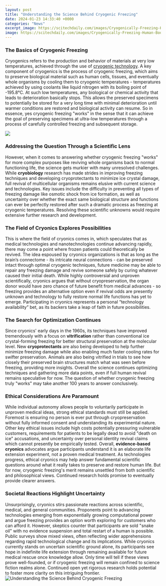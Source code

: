 ```yaml
---
layout: post
title: "Understanding the Science Behind Cryogenic Freezing"
date: 2024-01-23 14:33:40 +0000
categories: "News"
excerpt_image: https://scitechdaily.com/images/Cryogenically-Freezing-Human-Body-777x437.jpg
image: https://scitechdaily.com/images/Cryogenically-Freezing-Human-Body-777x437.jpg
---
```


### The Basics of Cryogenic Freezing
Cryogenics refers to the production and behavior of materials at very low temperatures, achieved through the use of [cryogenic technology](https://store.fi.io.vn/womens-cute-boston-terrier-american-flag-usa-patriotic-dog-lover-v-neck-t-shirt/women&). A key component of cryogenics is the process of cryogenic freezing, which aims to preserve biological material such as human cells, tissues, and eventually whole organisms by cooling them to cryogenic temperatures - temperatures achieved by using coolants like liquid nitrogen with its boiling point of -195.8°C. 
At such low temperatures, any biological or chemical activity that leads to deterioration basically stops. This allows the preserved specimens to potentially be stored for a very long time with minimal deterioration until warmer conditions are restored and biological activity can resume. So in essence, yes cryogenic freezing "works" in the sense that it can achieve the goal of preserving specimens at ultra-low temperatures through a process of carefully controlled freezing and subsequent storage.

![](https://caloxinc.com/wp-content/uploads/2021/05/intro-to-cryogenic-freezing_inline2-980x613.jpg)
### Addressing the Question Through a Scientific Lens
However, when it comes to answering whether cryogenic freezing "works" for more complex purposes like reviving whole organisms back to normal functioning life, the science gets murkier with many unresolved challenges. While **cryobiology** research has made strides in improving freezing techniques and developing cryoprotectants to minimize ice crystal damage, full revival of multicellular organisms remains elusive with current science and technologies. 
Key issues include the difficulty in preventing all types of freezing damage like osmotic shock from ice formation, as well as uncertainty over whether the exact same biological structure and functions can ever be perfectly restored after such a dramatic process as freezing at cryogenic temperatures. Resolving these scientific unknowns would require extensive further research and development.
### The Field of Cryonics Explores Possibilities 
This is where the field of cryonics comes in, which speculates that as medical technologies and nanotechnologies continue advancing rapidly, there may come a point where frozen patients could theoretically be revived. The idea espoused by cryonics organizations is that as long as the brain’s connectome - its intricate neural connections - can be preserved intact through optimal cryogenic techniques, future medicine may be able to repair any freezing damage and revive someone safely by curing whatever caused their initial death.
While highly controversial and unproven scientifically, cryonics argues that without cryopreservation, the organ donor would have zero chance of future benefit from medical advances - so freezing provides an alternative option even if revival odds are presently unknown and technology to fully restore normal life functions has yet to emerge. Participating in cryonics represents a personal “technology availability” bet, as its backers take a leap of faith in future possibilities.
### The Search for Optimization Continues 
Since cryonics' early days in the 1960s, its techniques have improved tremendously with a focus on **vitrification** rather than conventional ice crystal-forming freezing for better structural preservation at the molecular level. New **cryoprotectants** are also being developed to help further minimize freezing damage while also enabling much faster cooling rates for swifter preservation.
Animals are also being vitrified in trials to see how closely their preserved brain structures match what was seen before freezing, providing more insights. Overall the science continues optimizing techniques and gathering more data points, even if full human revival remains speculative for now. The question of whether cryogenic freezing truly "works" may take another 100 years to answer conclusively.
### Ethical Considerations Are Paramount
While individual autonomy allows people to voluntarily participate in unproven medical ideas, strong ethical standards must still be applied. Foremost is ensuring no person is ever put through cryopreservation without fully informed consent and understanding its experimental nature. Other key ethical issues include high costs potentially pressuring vulnerable customers, requirements for patients to be legally dead to avoid "death on ice" accusations, and uncertainty over personal identity revival claims which cannot presently be empirically tested.
Overall, **evidence-based cryonics** advocates argue participants understand it is an elaborate life extension experiment, not a proven medical treatment. As technologies progress, ethical cryonics may help answer fundamental scientific questions around what it really takes to preserve and restore human life. But for now, cryogenic freezing's merit remains unsettled from both scientific and philosophical views. Continued research holds promise to eventually provide clearer answers.
### Societal Reactions Highlight Uncertainty  
Unsurprisingly, cryonics stirs passionate reactions across scientific, medical, and general communities. Proponents point to advancing technologies emerging from exponentially growing computational power and argue freezing provides an option worth exploring for customers who can afford it. However, skeptics counter that participants are sold "snake oil" with no evidence suspension and total restart of a human is possible.
Public surveys show mixed views, often reflecting wider apprehensions regarding rapid technological change and its implications. While cryonics currently stands on uncertain scientific ground alone, its participants see hope in indefinite life extension through remaining available for future medical rescue once knowledge allow. Only time will tell if these views prove well-founded, or if cryogenic freezing will remain confined to science fiction realms alone. Continued open yet rigorous research holds potential to foster more clarity on this intriguing frontier.
![Understanding the Science Behind Cryogenic Freezing](https://scitechdaily.com/images/Cryogenically-Freezing-Human-Body-777x437.jpg)